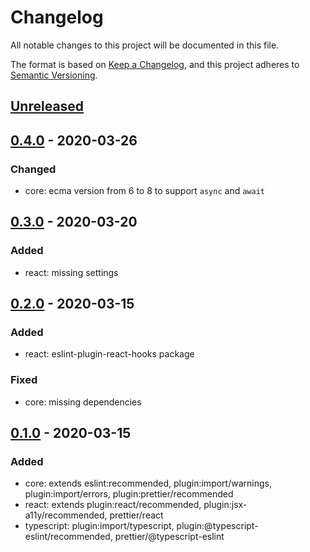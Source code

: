# Changelog

All notable changes to this project will be documented in this file.

The format is based on [Keep a Changelog](https://keepachangelog.com/en/1.0.0/),
and this project adheres to [Semantic Versioning](https://semver.org/spec/v2.0.0.html).

## [Unreleased]

## [0.4.0] - 2020-03-26

### Changed

- core: ecma version from 6 to 8 to support `async` and `await`

## [0.3.0] - 2020-03-20

### Added

- react: missing settings

## [0.2.0] - 2020-03-15

### Added

- react: eslint-plugin-react-hooks package

### Fixed

- core: missing dependencies

## [0.1.0] - 2020-03-15

### Added

- core: extends eslint:recommended, plugin:import/warnings, plugin:import/errors, plugin:prettier/recommended
- react: extends plugin:react/recommended, plugin:jsx-a11y/recommended, prettier/react
- typescript: plugin:import/typescript, plugin:@typescript-eslint/recommended, prettier/@typescript-eslint

[unreleased]: https://github.com/advclb/eslint-config/compare/v0.4.0...HEAD
[0.4.0]: https://github.com/advclb/eslint-config/compare/v0.3.0...0.4.0
[0.3.0]: https://github.com/advclb/eslint-config/compare/v0.2.0...0.3.0
[0.2.0]: https://github.com/advclb/eslint-config/compare/v0.1.0...0.2.0
[0.1.0]: https://github.com/advclb/eslint-config/releases/tag/v0.1.0
